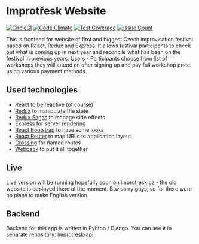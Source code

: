 # Improtřesk Website

[![CircleCI](https://circleci.com/gh/just-paja/improtresk-web.svg?style=shield)](https://circleci.com/gh/just-paja/improtresk-web)
[![Code Climate](https://codeclimate.com/github/just-paja/improtresk-web/badges/gpa.svg)](https://codeclimate.com/github/just-paja/improtresk-web)
[![Test Coverage](https://codeclimate.com/github/just-paja/improtresk-web/badges/coverage.svg)](https://codeclimate.com/github/just-paja/improtresk-web/coverage)
[![Issue Count](https://codeclimate.com/github/just-paja/improtresk-web/badges/issue_count.svg)](https://codeclimate.com/github/just-paja/improtresk-web)

This is frontend for website of first and biggest Czech improvisation festival based on React, Redux and Express. It allows festival participants to check out what is coming up in next year and reconcile what has been on the festival in previous years. Users - Participants choose from list of workshops they will attend on after signing up and pay full workshop price using various payment methods.

## Used technologies

* [React](https://facebook.github.io/react/) to be reactive (of course)
* [Redux](http://redux.js.org/) to manipulate the state
* [Redux Sagas](https://github.com/yelouafi/redux-saga) to manage side effects
* [Express](http://expressjs.com/) for server rendering
* [React Bootstrap](https://react-bootstrap.github.io/) to have some looks
* [React Router](https://github.com/ReactTraining/react-router) to map URLs to application layout
* [Crossing](https://github.com/lincolnloop/crossing) for named routes
* [Webpack](https://github.com/webpack/webpack) to put it all together

## Live

Live version will be running hopefully soon on [improtresk.cz](http://improtresk.cz) - the old website is deployed there at the moment. Btw sorry guys, so far there were no plans to make English version.

## Backend

Backend for this app is written in Pyhton / Django. You can see it in separate repository:
[improtresk-api](https://github.com/just-paja/improtresk-api).
